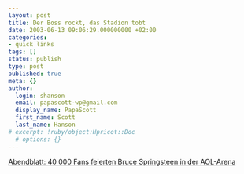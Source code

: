 ```yaml
---
layout: post
title: Der Boss rockt, das Stadion tobt
date: 2003-06-13 09:06:29.000000000 +02:00
categories:
- quick links
tags: []
status: publish
type: post
published: true
meta: {}
author:
  login: shanson
  email: papascott-wp@gmail.com
  display_name: PapaScott
  first_name: Scott
  last_name: Hanson
# excerpt: !ruby/object:Hpricot::Doc
  # options: {}
---
```

<p><a title="Der Boss rockt, das Stadion tobt" href="http://www.abendblatt.de/daten/2003/06/13/176052.html">Abendblatt: 40 000 Fans feierten Bruce Springsteen in der AOL-Arena</a></p>
